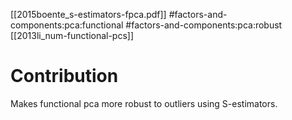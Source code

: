 [[2015boente_s-estimators-fpca.pdf]]
#factors-and-components:pca:functional #factors-and-components:pca:robust
[[2013li_num-functional-pcs]]

# Contribution 

   Makes functional pca more robust to outliers using S-estimators. 

